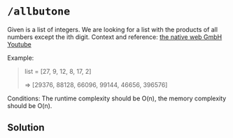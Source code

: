 # `/allbutone`

Given is a list of integers. We are looking for a list with the products of all numbers except the ith digit. Context and reference: [the native web GmbH Youtube](https://www.youtube.com/watch?v=Jd_h19uabuo)

Example:

> list = [27, 9, 12, 8, 17, 2]
>
> => [29376, 88128, 66096, 99144, 46656, 396576]

Conditions: The runtime complexity should be O(n), the memory complexity should be O(n).

## Solution
